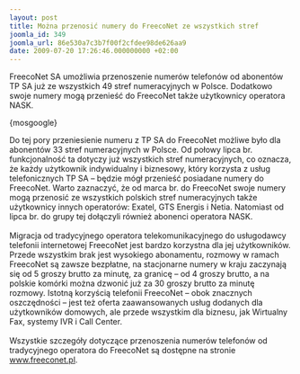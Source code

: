 ```yaml
---
layout: post
title: Można przenosić numery do FreecoNet ze wszystkich stref
joomla_id: 349
joomla_url: 86e530a7c3b7f00f2cfdee98de626aa9
date: 2009-07-20 17:26:46.000000000 +02:00
---
```

FreecoNet SA umożliwia przenoszenie numer&oacute;w telefon&oacute;w od abonent&oacute;w TP SA już ze wszystkich 49 stref numeracyjnych w Polsce. Dodatkowo swoje numery mogą przenieść do FreecoNet także użytkownicy operatora NASK.<p>{mosgoogle}</p><p>Do tej pory przeniesienie numeru z TP SA do FreecoNet możliwe było dla abonent&oacute;w 33 stref numeracyjnych w Polsce. Od połowy lipca br. funkcjonalność ta dotyczy już wszystkich stref numeracyjnych, co oznacza, że każdy użytkownik indywidualny i biznesowy, kt&oacute;ry korzysta z usług telefonicznych TP SA &ndash; będzie m&oacute;gł przenieść posiadane numery do FreecoNet. Warto zaznaczyć, że od marca br. do FreecoNet swoje numery mogą przenosić ze wszystkich polskich stref numeracyjnych także użytkownicy innych operator&oacute;w: Exatel, GTS Energis i Netia. Natomiast od lipca br. do grupy tej dołączyli r&oacute;wnież abonenci operatora NASK.<br /><br />Migracja od tradycyjnego operatora telekomunikacyjnego do usługodawcy telefonii internetowej FreecoNet jest bardzo korzystna dla jej użytkownik&oacute;w. Przede wszystkim brak jest wysokiego abonamentu, rozmowy w ramach FreecoNet są zawsze bezpłatne, na stacjonarne numery w kraju zaczynają się od 5 groszy brutto za minutę, za granicę &ndash; od 4 groszy brutto, a na polskie kom&oacute;rki można dzwonić już za 30 groszy brutto za minutę rozmowy. Istotną korzyścią telefonii FreecoNet &ndash; obok znacznych oszczędności &ndash; jest też oferta zaawansowanych usług dodanych dla użytkownik&oacute;w domowych, ale przede wszystkim dla biznesu, jak Wirtualny Fax, systemy IVR i Call Center.<br /><br />Wszystkie szczeg&oacute;ły dotyczące przenoszenia numer&oacute;w telefon&oacute;w od tradycyjnego operatora do FreecoNet są dostępne na stronie <a href="http://www.freeconet.pl" target="_blank">www.freeconet.pl</a>. </p>
